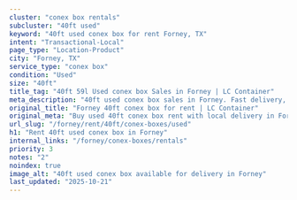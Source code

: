 ```yaml
---
cluster: "conex box rentals"
subcluster: "40ft used"
keyword: "40ft used conex box for rent Forney, TX"
intent: "Transactional-Local"
page_type: "Location-Product"
city: "Forney, TX"
service_type: "conex box"
condition: "Used"
size: "40ft"
title_tag: "40ft 59l Used conex box Sales in Forney | LC Container"
meta_description: "40ft used conex box sales in Forney. Fast delivery, competitive pricing. Serving conex boxes area. Quote ID: TXF. Call (214) 524-4168 for your free quote today."
original_title: "Forney 40ft conex box for rent | LC Container"
original_meta: "Buy used 40ft conex box rent with local delivery in Forney, TX. LC Container — local Since 2003. Request a fast quote today."
url_slug: "/forney/rent/40ft/conex-boxes/used"
h1: "Rent 40ft used conex box in Forney"
internal_links: "/forney/conex-boxes/rentals"
priority: 3
notes: "2"
noindex: true
image_alt: "40ft used conex box available for delivery in Forney"
last_updated: "2025-10-21"
---
```


<!-- TODO: Add unique city/inventory copy, images, and internal links here. -->
